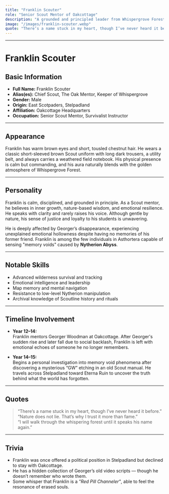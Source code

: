 ```yaml
---
title: "Franklin Scouter"
role: "Senior Scout Mentor of Oakcottage"
description: "A grounded and principled leader from Whispergrove Forest, Franklin is the only person who feels the void left by Georger’s disappearance, despite not remembering him. His quiet resilience and deep connection with nature make him a guardian of forgotten truths."
image: "/images/franklin-scouter.webp"
quote: "There’s a name stuck in my heart, though I’ve never heard it before."
---
```

---
# Franklin Scouter

## Basic Information
- **Full Name:** Franklin Scouter  
- **Alias(es):** Chief Scout, The Oak Mentor, Keeper of Whispergrove  
- **Gender:** Male  
- **Origin:** East Scotpaders, Stelpadland  
- **Affiliation:** Oakcottage Headquarters  
- **Occupation:** Senior Scout Mentor, Survivalist Instructor  

---

## Appearance
Franklin has warm brown eyes and short, tousled chestnut hair. He wears a classic short-sleeved brown Scout uniform with long dark trousers, a utility belt, and always carries a weathered field notebook. His physical presence is calm but commanding, and his aura naturally blends with the golden atmosphere of Whispergrove Forest.

---

## Personality
Franklin is calm, disciplined, and grounded in principle. As a Scout mentor, he believes in inner growth, nature-based wisdom, and emotional resilience. He speaks with clarity and rarely raises his voice. Although gentle by nature, his sense of justice and loyalty to his students is unwavering.

He is deeply affected by Georger’s disappearance, experiencing unexplained emotional hollowness despite having no memories of his former friend. Franklin is among the few individuals in Asthortera capable of sensing "memory voids" caused by **Nytherion Abyss**.

---

## Notable Skills
- Advanced wilderness survival and tracking  
- Emotional intelligence and leadership  
- Map memory and mental navigation  
- Resistance to low-level Nytherion manipulation  
- Archival knowledge of Scoutline history and rituals  

---

## Timeline Involvement
- **Year 12–14:**  
  Franklin mentors Georger Woodman at Oakcottage. After Georger's sudden rise and later fall due to social backlash, Franklin is left with emotional echoes of someone he no longer remembers.

- **Year 14–15:**  
  Begins a personal investigation into memory void phenomena after discovering a mysterious “GW” etching in an old Scout manual. He travels across Stelpadland toward Eterna Ruin to uncover the truth behind what the world has forgotten.

---

## Quotes
> “There’s a name stuck in my heart, though I’ve never heard it before.”  
> “Nature does not lie. That’s why I trust it more than fame.”  
> “I will walk through the whispering forest until it speaks his name again.”

---

## Trivia
- Franklin was once offered a political position in Stelpadland but declined to stay with Oakcottage.  
- He has a hidden collection of Georger’s old video scripts — though he doesn’t remember who wrote them.  
- Some whisper that Franklin is a *"Red Pill Channeler"*, able to feel the resonance of erased souls.

